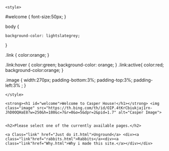 <!DOCTYPE html>
<html lang="en">
<head>
    <meta charset="UTF-8">
    <meta name="viewport" content="width=device-width, initial-scale=1.0">
    <title>CasperHouse</title>



    <style>

#welcome {
    font-size:50px;
}

body {

    background-color: lightslategrey;
}

.link {
    color:orange;
}

.link:hover {
    color:green;
    background-color: orange;
}
.link:active{
    color:red;
    background-color:orange;
}

.image {
    width:270px;
    padding-bottom:3%;
    padding-top:3%;
    padding-left:3% ;
}



    </style>
</head>
<body>


    <strong><h1 id="welcome">Welcome to Casper House!</h1></strong> <img class="image" src="https://th.bing.com/th/id/OIP.4tKrCbiukjaj1rn-JhD0OQHaE8?w=250&h=180&c=7&r=0&o=5&dpr=2&pid=1.7" alt="Casper Image">


    <h2>Please select one of the currently available pages.</h2>

    <a Class="link" href="Just do it.html">Unground</a> <div><a class="link"href="rabbits.html">Rabbits</a><div><a class="link"href="Why.html">Why i made this site.</a></div></div>




    
</body>
</html>
